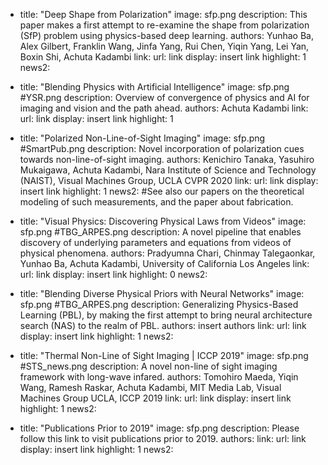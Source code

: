 - title: "Deep Shape from Polarization"
  image: sfp.png
  description: This paper makes a first attempt to re-examine the shape from polarization (SfP) problem using physics-based deep learning.
  authors: Yunhao Ba, Alex Gilbert, Franklin Wang, Jinfa Yang, Rui Chen, Yiqin Yang, Lei Yan, Boxin Shi, Achuta Kadambi
  link:
    url: link
    display:  insert link
  highlight: 1
  news2:

- title: "Blending Physics with Artificial Intelligence"
  image: sfp.png #YSR.png
  description: Overview of convergence of physics and AI for imaging and vision and the path ahead.
  authors: Achuta Kadambi
  link:
    url: link
    display: insert link
  highlight: 1

- title: "Polarized Non-Line-of-Sight Imaging"
  image: sfp.png #SmartPub.png
  description: Novel incorporation of polarization cues towards non-line-of-sight imaging.
  authors: Kenichiro Tanaka, Yasuhiro Mukaigawa, Achuta Kadambi, Nara Institute of Science and Technology (NAIST), Visual Machines Group, UCLA CVPR 2020
  link:
    url: link
    display: insert link
  highlight: 1
  news2: #See also our papers on the theoretical modeling of such measurements, and the paper about fabrication.

- title: "Visual Physics: Discovering Physical Laws from Videos"
  image: sfp.png #TBG_ARPES.png
  description: A novel pipeline that enables discovery of underlying parameters and equations from videos of physical phenomena.
  authors: Pradyumna Chari, Chinmay Talegaonkar, Yunhao Ba, Achuta Kadambi, University of California Los Angeles
  link:
    url: link
    display:  insert link
  highlight: 0
  news2:

- title: "Blending Diverse Physical Priors with Neural Networks"
  image: sfp.png #TBG_ARPES.png
  description: Generalizing Physics-Based Learning (PBL), by making the first attempt to bring neural architecture search (NAS) to the realm of PBL.
  authors: insert authors
  link:
    url: link
    display:  insert link
  highlight: 1
  news2:

- title: "Thermal Non-Line of Sight Imaging | ICCP 2019"
  image: sfp.png #STS_news.png
  description: A novel non-line of sight imaging framework with long-wave infared.
  authors: Tomohiro Maeda, Yiqin Wang, Ramesh Raskar, Achuta Kadambi, MIT Media Lab, Visual Machines Group UCLA, ICCP 2019
  link:
    url: link
    display:  insert link
  highlight: 1
  news2:

- title: "Publications Prior to 2019"
  image: sfp.png 
  description: Please follow this link to visit publications prior to 2019.
  authors:
  link:
    url: link
    display:  insert link
  highlight: 1
  news2:
